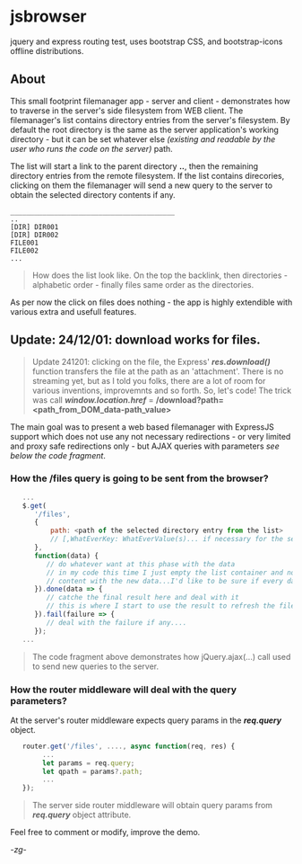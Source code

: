 # jsbrowser
 jquery and express routing test, uses bootstrap CSS, and bootstrap-icons offline distributions.

## About

This small footprint filemanager app - server and client - demonstrates how to traverse in the server's side filesystem from WEB client.
The filemanager's list contains directory entries from the server's filesystem. By default the root directory is the
same as the server application's working directory - but it can be set whatever else *(existing and readable by the user who runs the code on the server)* path.

The list will start a link to the parent directory **..**, then the remaining directory entries from the remote filesystem.
If the list contains direcories, clicking on them the filemanager will send a new query to the server to obtain the selected
directory contents if any.

```
_________________________________________
..
[DIR] DIR001
[DIR] DIR002
FILE001
FILE002
...
```
> How does the list look like. On the top the backlink, then directories - alphabetic order - finally files same order as the directories.

As per now the click on files does nothing - the app is highly extendible with various extra and usefull features.
## Update: 24/12/01: download works for files.
> Update 241201: clicking on the file, the Express' ***res.download()*** function transfers the file at the path as an 'attachment'. There is no streaming yet, but as I told you folks, there are a lot of room for various inventions, improvemnts and so forth. So, let's code!
> The trick was call ***window.location.href*** = **/download?path=<path_from_DOM_data-path_value>**

The main goal was to present a web based filemanager with ExpressJS support which does not use any not necessary redirections - or very limited and proxy safe 
redirections only - but AJAX queries with parameters *see below the code fragment*.

### How the /files query is going to be sent from the browser?
```javascript
   ...
   $.get(
      '/files',
      {
          path: <path of the selected directory entry from the list>
          // [,WhatEverKey: WhatEverValue(s)... if necessary for the server side app. ]
      },
      function(data) {
         // do whatever want at this phase with the data
         // in my code this time I just empty the list container and not refresh its
         // content with the new data...I'd like to be sure if every data's arrived correctly.
      }).done(data => {
         // catche the final result here and deal with it
         // this is where I start to use the result to refresh the file list
      }).fail(failure => {
         // deal with the failure if any....
      });
   ...
```
> The code fragment above demonstrates how jQuery.ajax(...) call used to send new queries to the server.

### How the router middleware will deal with the query parameters?

At the server's router middleware expects query params in the ***req.query*** object.
```javascript
   router.get('/files', ...., async function(req, res) {
        ...
        let params = req.query;
        let qpath = params?.path;
        ...
   });
```
> The server side router middleware will obtain query params from ***req.query*** object attribute.

Feel free to comment or modify, improve the demo.

*-zg-*
